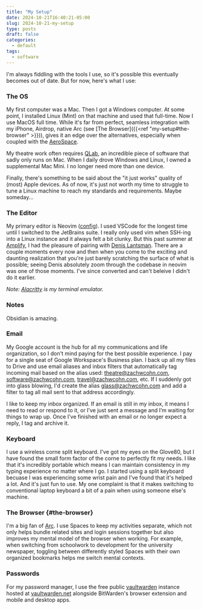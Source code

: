 ```yaml
---
title: "My Setup"
date: 2024-10-21T16:40:21-05:00
slug: 2024-10-21-my-setup
type: posts
draft: false
categories:
  - default
tags:
  - software
---
```


I'm always fiddling with the tools I use, so it's possible this eventually becomes out of date. But for now, here's what I use:

### The OS

My first computer was a Mac. Then I got a Windows computer. At some point, I installed Linux (Mint) on that machine and used that full-time. Now I use MacOS full time. While it's far from perfect, seamless integration with my iPhone, Airdrop, native Arc (see [The Browser]({{<ref "my-setup#the-browser" >}})), gives it an edge over the alternatives, especially when coupled with the [AeroSpace](https://github.com/nikitabobko/AeroSpace).

My theatre work often requires [QLab](https://figure53.com), an incredible piece of software that sadly only runs on Mac. When I daily drove Windows and Linux, I owned a supplemental Mac Mini. I no longer need more than one device.

Finally, there's something to be said about the "it just works" quality of (most) Apple devices. As of now, it's just not worth my time to struggle to tune a Linux machine to reach my standards and requirements. Maybe someday...
### The Editor

My primary editor is Neovim ([config](https://github.com/zachicecreamcohn/nvim-config)). I used VSCode for the longest time until I switched to the JetBrains suite. I really only used vim when SSH-ing into a Linux instance and it always felt a bit clunky. But this past summer at [Amplify](https://amplify.com), I had the pleasure of pairing with [Denis Lantsman](https://github.com/dlants). There are a couple moments every now and then when you come to the exciting and daunting realization that you're just barely scratching the surface of what is possible; seeing Denis absolutely zoom through the codebase in neovim was one of those moments. I've since converted and can't beleive I didn't do it earlier.

*Note: [Alacritty](https://alacritty.org/) is my terminal emulator.*

### Notes

Obsidian is amazing.

### Email

My Google account is the hub for all my communications and life organization, so I don't mind paying for the best possible experience. I pay for a single seat of Google Workspace's Business plan. I back up all my files to Drive and use email aliases and inbox filters that automatically tag incoming mail based on the alias used: theatre@zachwcohn.com, software@zachwcohn.com, travel@zachwcohn.com, etc. If I suddenly got into glass blowing, I'd create the alias glass@zachwcohn.com and add a filter to tag all mail sent to that address accordingly.

I like to keep my inbox organized. If an email is still in my inbox, it means I need to read or respond to it, or I’ve just sent a message and I’m waiting for things to wrap up. Once I’ve finished with an email or no longer expect a reply, I tag and archive it.


### Keyboard
I use a wireless corne split keyboard. I've got my eyes on the Glove80, but I have found the small form factor of the corne to perfectly fit my needs. I like that it's incredibly portable which means I can maintain consistency in my typing experience no matter where I go. I started using a split keyboard becuase I was experiencing some wrist pain and I've found that it's helped a lot. And it's just fun to use. My one complaint is that it makes switching to conventional laptop keyboard a bit of a pain when using someone else's machine.

### The Browser {#the-browser}

I'm a big fan of [Arc](https://arc.net). I use Spaces to keep my activities separate, which not only helps bundle related sites and login sessions together but also improves my mental model of the browser when working. For example, when switching from schoolwork to development for the university newspaper, toggling between differently styled Spaces with their own organized bookmarks helps me switch mental contexts.


### Passwords

For my password manager, I use the free public [vaultwarden](https://github.com/dani-garcia/vaultwarden) instance hosted at [vaultwarden.net](vaultwarden.net) alongside BitWarden's browser extension and mobile and desktop apps.

